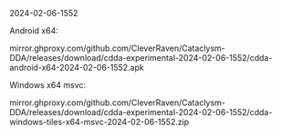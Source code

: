 2024-02-06-1552

Android x64:

mirror.ghproxy.com/github.com/CleverRaven/Cataclysm-DDA/releases/download/cdda-experimental-2024-02-06-1552/cdda-android-x64-2024-02-06-1552.apk

Windows x64 msvc:

mirror.ghproxy.com/github.com/CleverRaven/Cataclysm-DDA/releases/download/cdda-experimental-2024-02-06-1552/cdda-windows-tiles-x64-msvc-2024-02-06-1552.zip

